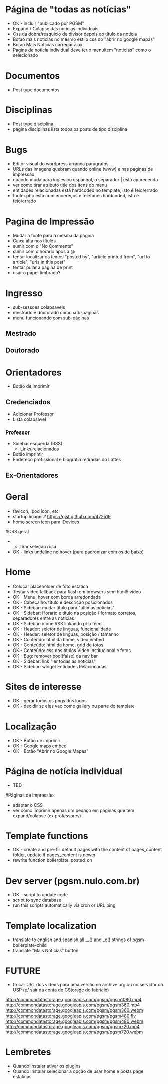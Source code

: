 # Página de "todas as notícias"

* OK - incluir "publicado por PGSM"
* Expand / Colapse das noticias individuais
* Css da dobra/resquicio de divisor depois do titulo da noticia
* Botao mais noticias no mesmo estilo css do "abrir no google mapas"
* Botao Mais Noticias carregar ajax
* Pagina de noticia individual deve ter o menuitem "noticias" como o selecionado


# Documentos

* Post type documentos


# Disciplinas

* Post type disciplina
* pagina disciplinas lista todos os posts de tipo disciplina

# Bugs

* Editor visual do wordpress arranca paragrafos
* URLs das imagens quebram quando online (www) e nas paginas de impressao
* quando muda para ingles ou espanhol, o separador | está aparecendo
* ver como tirar atributo title dos itens do menu
* entidades relacionadas está hardcoded no template, isto é feio/errado
* footer.php está com endereços e telefones hardcoded, isto é feio/errado

# Pagina de Impressão

* Mudar a fonte para a mesma da página
* Caixa alta nos títulos
* sumir com o "No Comments"
* sumir com o horario apos a @
* tentar localizar os textos \"posted by\", \"article printed from\", \"url to article\", \"urls in this post\"
* tentar pular a pagina de print
* usar o papel timbrado?

# Ingresso

* sub-sessoes colapsaveis
* mestrado e doutorado como sub-paginas
* menu funcionando com sub-páginas

## Mestrado

## Doutorado


# Orientadores

* Botão de imprimir

## Credenciados

* Adicionar Professor
* Lista colapsável

### Professor

* Sidebar esquerda (RSS)
  * Links relacionados
* Botão imprimir
* Endereço profissional e biografia retiradas do Lattes

## Ex-Orientadores


# Geral

* favicon, ipod icon, etc
* startup images? https://gist.github.com/472519
* home screen icon para iDevices

#CSS geral

* - tirar seleção rosa
* OK - links undeline no hover (para padronizar com os de baixo)


# Home

* Colocar placeholder de foto estatica
* Testar video fallback para flash em browsers sem html5 video
* OK - Menu: hover com borda arredondada
* OK - Cabeçalho: título e descrição posicionados
* OK - Sidebar: mudar título para \"últimas notícias\"
* OK - Sidebar: Horario e título na posição / formato corretos, separadores entre as noticias
* OK - Sidebar: ícone RSS linkando p/ o feed
* OK - Header: seletor de línguas, funcionalidade
* OK - Header: seletor de línguas, posição / tamanho
* OK - Conteúdo: html da home, video embed
* OK - Conteúdo: html da home, grid de fotos
* OK - Conteúdo: css dos títulos Video institucional e fotos
* OK - Bug: remover bool(false) da nav bar
* OK - Sidebar: link \"ler todas as notícias\"
* OK - Sidebar: widget Entidades Relacionadas

# Sites de interesse

* OK - gerar todos os pngs dos logos
* OK - decidir se eles vao como gallery ou parte do template

# Localização

* OK - Botão de imprimir
* OK - Google maps embed
* OK - Botão \"Abrir no Google Mapas\"

# Página de notícia individual

* TBD

#Páginas de impressão

* adaptar o CSS
* ver como imprimir apenas um pedaço em páginas que tem expand/colapse (ex professores)

# Template functions

* OK - create and pre-fill default pages with the content of pages\_content folder, update if pages_content is newer
* rewrite function boilerplate\_posted\_on

# Dev server (pgsm.nulo.com.br)

* OK - script to update code
* script to sync database
* run this scripts automatically via cron or URL ping

# Template localization

* translate to english and spanish all __() and _e() strings of pgsm-boilerplate-child
* translate "Mais Notícias" button

# FUTURE

* trocar URL dos videos para uma versão no archive.org ou no servidor da USP (p/ sair da conta do GStorage do fabricio)

http://commondatastorage.googleapis.com/pgsm/pgsm1080.mp4
http://commondatastorage.googleapis.com/pgsm/pgsm360.mp4
http://commondatastorage.googleapis.com/pgsm/pgsm360.webm
http://commondatastorage.googleapis.com/pgsm/pgsm480.flv
http://commondatastorage.googleapis.com/pgsm/pgsm480.webm
http://commondatastorage.googleapis.com/pgsm/pgsm720.mp4
http://commondatastorage.googleapis.com/pgsm/pgsm720.webm

# Lembretes

* Quando instalar ativar os plugins 
* Quando instalar selecionar a opção de usar home e posts page estaticas

